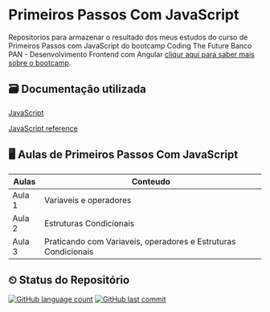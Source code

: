 
# Primeiros Passos Com JavaScript

Repositorios para armazenar o resultado dos meus estudos do curso de Primeiros Passos com JavaScript do bootcamp Coding The Future Banco PAN - Desenvolvimento Frontend com Angular [cliqur aqui para saber mais sobre o bootcamp](https://web.dio.me/track/coding-future-banco-pan-desenvolvimento-frontend-com-angular?tab=about).

## 🗃 Documentação utilizada
[JavaScript](https://developer.mozilla.org/en-US/docs/Web/JavaScript)

[JavaScript reference](https://devdocs.io/javascript/classes)

## 🖥 Aulas de Primeiros Passos Com JavaScript

|Aulas  |Conteudo|
|-----|-----|
|Aula 1|Variaveis e operadores|
|Aula 2|Estruturas Condicionais|
|Aula 3|Praticando com Variaveis, operadores e Estruturas Condicionais|

## ⏲ Status do Repositório

[![GitHub language count](https://img.shields.io/github/languages/count/angelicaccampos/Primeiros-Passos-com-JavaScript)](https://github.com/angelicaccampos/Primeiros-Passos-com-JavaScript)
[![GitHub last commit](https://img.shields.io/github/last-commit/angelicaccampos/Primeiros-Passos-com-JavaScript)](https://github.com/angelicaccampos/Primeiros-Passos-com-JavaScript)
